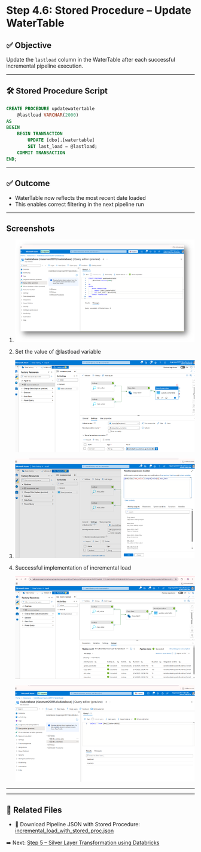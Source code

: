 # Step 4.6: Stored Procedure – Update WaterTable

## ✅ Objective
Update the `lastload` column in the WaterTable after each successful incremental pipeline execution.

---

## 🛠️ Stored Procedure Script
```sql
CREATE PROCEDURE updatewatertable
    @lastload VARCHAR(2000)
AS
BEGIN
    BEGIN TRANSACTION
        UPDATE [dbo].[watertable]
        SET last_load = @lastload;
    COMMIT TRANSACTION
END;

```

---

## ✅ Outcome
- WaterTable now reflects the most recent date loaded
- This enables correct filtering in the next pipeline run

---

## Screenshots

1. ![alt text](/images/images4/image44.png)

2. Set the value of @lastload variable

    ![alt text](/images/images4/image-441.png)

3. ![alt text](/images/images4/image-442.png)

4. Successful implementation of incremental load

    ![alt text](/images/images4/image-443.png)

    ![alt text](/images/images4/image-444.png)

---

---

## 📁 Related Files

- 🧾 Download Pipeline JSON with Stored Procedure: [incremental_load_with_stored_proc.json](./json/incremental_load_with_stored_procedure.json)

➡️ Next: [Step 5 – Silver Layer Transformation using Databricks](./step5_silver_layer_databricks/Silver_Layer_Transformation.md)


